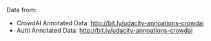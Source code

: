 Data from:

* CrowdAI Annotated Data: http://bit.ly/udacity-annoations-crowdai
* Autti Annotated Data:  http://bit.ly/udacity-annoations-crowdai
